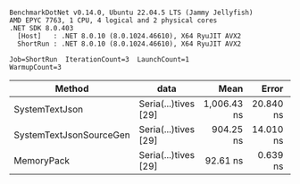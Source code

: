 ```

BenchmarkDotNet v0.14.0, Ubuntu 22.04.5 LTS (Jammy Jellyfish)
AMD EPYC 7763, 1 CPU, 4 logical and 2 physical cores
.NET SDK 8.0.403
  [Host]   : .NET 8.0.10 (8.0.1024.46610), X64 RyuJIT AVX2
  ShortRun : .NET 8.0.10 (8.0.1024.46610), X64 RyuJIT AVX2

Job=ShortRun  IterationCount=3  LaunchCount=1  
WarmupCount=3  

```
| Method                  | data                 | Mean        | Error     | StdDev   | Min         | Max         | Gen0   | Allocated |
|------------------------ |--------------------- |------------:|----------:|---------:|------------:|------------:|-------:|----------:|
| SystemTextJson          | Seria(...)tives [29] | 1,006.43 ns | 20.840 ns | 1.142 ns | 1,005.28 ns | 1,007.56 ns | 0.0038 |     464 B |
| SystemTextJsonSourceGen | Seria(...)tives [29] |   904.25 ns | 14.010 ns | 0.768 ns |   903.39 ns |   904.87 ns | 0.0067 |     568 B |
| MemoryPack              | Seria(...)tives [29] |    92.61 ns |  0.639 ns | 0.035 ns |    92.58 ns |    92.65 ns | 0.0014 |     120 B |
